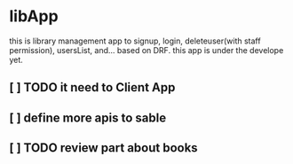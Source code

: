 # libApp
this is library management app to signup, login, deleteuser(with staff permission), usersList, and... based on DRF.
this app is under the develope yet.


## [ ] TODO it need to Client App 
## [ ] define more apis to sable
## [ ] TODO review part about books
